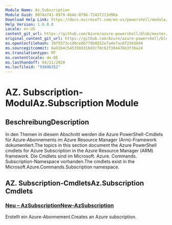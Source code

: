 ```yaml
---
Module Name: Az.Subscription
Module Guid: 8074e741-0979-4b4e-8f9b-7243f213d98a
Download Help Link: https://docs.microsoft.com/en-us/powershell/module/az.subscription
Help Version: 1.0.0.0
Locale: en-US
content_git_url: https://github.com/Azure/azure-powershell/blob/master/src/Subscription/Subscription/help/Az.Subscription.md
original_content_git_url: https://github.com/Azure/azure-powershell/blob/master/src/Subscription/Subscription/help/Az.Subscription.md
ms.openlocfilehash: 39f5573ccd0ce8b779b0552efa4e7ac8f25830d4
ms.sourcegitcommit: 6a91b4c545350d316d3cf8c62f384478e3f3ba24
ms.translationtype: MT
ms.contentlocale: de-DE
ms.lasthandoff: 04/21/2020
ms.locfileid: "93846352"
---
```

# <span data-ttu-id="a3ad4-101">AZ. Subscription-Modul</span><span class="sxs-lookup"><span data-stu-id="a3ad4-101">Az.Subscription Module</span></span>
## <span data-ttu-id="a3ad4-102">Beschreibung</span><span class="sxs-lookup"><span data-stu-id="a3ad4-102">Description</span></span>
<span data-ttu-id="a3ad4-103">In den Themen in diesem Abschnitt werden die Azure PowerShell-Cmdlets für Azure-Abonnements im Azure Resource Manager (Arm)-Framework dokumentiert.</span><span class="sxs-lookup"><span data-stu-id="a3ad4-103">The topics in this section document the Azure PowerShell cmdlets for Azure Subscription in the Azure Resource Manager (ARM) framework.</span></span> <span data-ttu-id="a3ad4-104">Die Cmdlets sind im Microsoft. Azure. Commands. Subscription-Namespace vorhanden.</span><span class="sxs-lookup"><span data-stu-id="a3ad4-104">The cmdlets exist in the Microsoft.Azure.Commands.Subscription namespace.</span></span>

## <span data-ttu-id="a3ad4-105">AZ. Subscription-Cmdlets</span><span class="sxs-lookup"><span data-stu-id="a3ad4-105">Az.Subscription Cmdlets</span></span>
### [<span data-ttu-id="a3ad4-106">Neu – AzSubscription</span><span class="sxs-lookup"><span data-stu-id="a3ad4-106">New-AzSubscription</span></span>](New-AzSubscription.md)
<span data-ttu-id="a3ad4-107">Erstellt ein Azure-Abonnement.</span><span class="sxs-lookup"><span data-stu-id="a3ad4-107">Creates an Azure subscription.</span></span>

